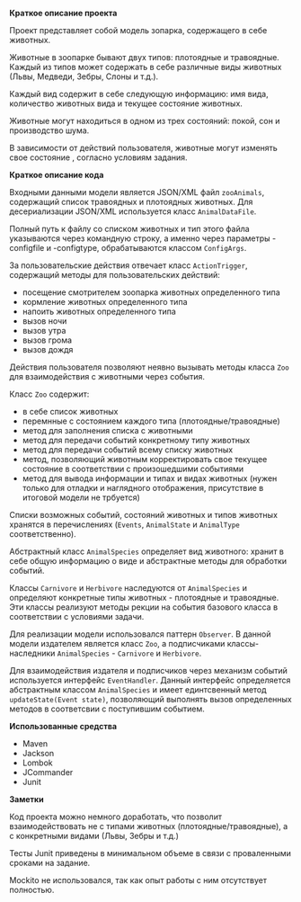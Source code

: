 **Краткое описание проекта**

Проект представляет собой модель зопарка, содержащего в себе животных.

Животные в зоопарке бывают двух типов: плотоядные и травоядные.
Каждый из типов может содержать в себе различные виды животных (Львы, 
Медведи, Зебры, Слоны и т.д.).

Каждый вид содержит в себе следующую информацию: имя вида, количество животных
вида и текущее состояние животных.

Животные могут находиться в одном из трех состояний: покой, сон и 
производство шума.

В зависимости от действий пользователя, животные могут изменять свое состояние
, согласно условиям задания.

**Краткое описание кода** 

Входными данными модели является JSON/XML файл `zooAnimals`, содержащий список 
травоядных и плотоядных животных. Для десериализации JSON/XML используется класс 
`AnimalDataFile`.

Полный путь к файлу со списком животных и тип этого файла указываются через
командную строку, а именно через параметры -configfile и -configtype,
обрабатываются классом `ConfigArgs`.

За пользовательские действия отвечает класс `ActionTrigger`, содержащий методы
для пользовательских действий:
* посещение смотрителем зоопарка животных определенного типа
* кормление животных определенного типа
* напоить животных определенного типа
* вызов ночи
* вызов утра
* вызов грома
* вызов дождя

Действия пользователя позволяют неявно вызывать методы класса `Zoo`
для взаимодействия с животными через события.

Класс `Zoo` содержит:
* в себе список животных
* перемнные с состоянием каждого типа (плотоядные/травоядные) 
* метод для заполнения списка с животными
* метод для передачи событий конкретному типу животных
* метод для передачи событий всему списку животных
* метод, позволяющий животным корректировать свое текущее состояние
в соответствии с произошедшими событиями
* метод для вывода информации и типах и видах животных (нужен только
для отладки и наглядного отображения, присутствие в итоговой 
модели не трбуется)

Списки возможных событий, состояний животных и типов животных хранятся в 
перечислениях (`Events`, `AnimalState` и `AnimalType` соответственно).

Абстрактный класс `AnimalSpecies` определяет вид животного: хранит в 
себе общую информацию о виде и абстрактные методы для обработки событий.

Классы `Carnivore` и `Herbivore` наследуются от `AnimalSpecies` и определяют 
конкретные типы животных - плотоядные и травоядные. Эти классы реализуют 
методы рекции на события базового класса в соответствии с условиями задачи. 

Для реализации модели использовался паттерн `Observer`. В данной модели 
издателем является класс `Zoo`, а подписчиками классы-наследники 
`AnimalSpecies` - `Carnivore` и `Herbivore`.

Для взаимодействия издателя и подписчиков через механизм событий 
используется интерфейс `EventHandler`. Данный интерфейс 
определяется абстрактным классом `AnimalSpecies` и имеет единтсвенный метод 
`updateState(Event state)`, позволяющий выполнять вызов определенных 
методов в соответсвии с поступившим событием.

**Использованные средства**

* Maven
* Jackson
* Lombok
* JCommander
* Junit

**Заметки**

Код проекта можно немного доработать, что позволит взаимодействовать не с 
типами животных (плотоядные/травоядные), а с конкретными видами (Львы, 
Зебры и т.д.)

Тесты Junit приведены в минимальном объеме в связи с проваленными сроками 
на задание.

Mockito не использовался, так как опыт работы с ним отсутствует полностью.
